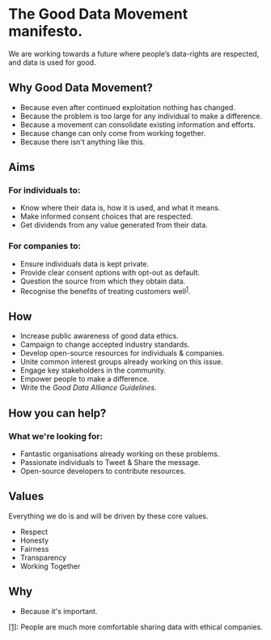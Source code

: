 # The Good Data Movement manifesto.

We are working towards a future where people’s data-rights are respected, and data is used for good.

## Why Good Data Movement?
<!--Why is this movement necessary:-->

- Because even after continued exploitation nothing has changed.
- Because the problem is too large for any individual to make a difference.
- Because a movement can consolidate existing information and efforts.
- Because change can only come from working together. 
- Because there isn't anything like this.

## Aims

### For individuals to:

- Know where their data is, how it is used, and what it means.
- Make informed consent choices that are respected.
- Get dividends from any value generated from their data.

### For companies to:

<!--- Subscribe to the Good Data Alliance guidelines.-->

- Ensure individuals data is kept private.
- Provide clear consent options with opt-out as default.
- Question the source from which they obtain data.
- Recognise the benefits of treating customers well<sup><a id='a1' href='#1'>1</a></sup>.

## How

<!--We're going to make this happen by:-->

- Increase public awareness of good data ethics.
- Campaign to change accepted industry standards.
- Develop open-source resources for individuals & companies.
- Unite common interest groups already working on this issue.
- Engage key stakeholders in the community.
- Empower people to make a difference.
- Write the _Good Data Alliance Guidelines_.

## How you can help?

### What we're looking for:
- Fantastic organisations already working on these problems.
- Passionate individuals to Tweet & Share the message.
- Open-source developers to contribute resources.

## Values

Everything we do is and will be driven by these core values.

- Respect
- Honesty
- Fairness
- Transparency
- Working Together

## Why

- Because it's important.

<p id='1'> <a href='#a1'>[1]</a>: People are much more comfortable sharing data with ethical companies.</p>
